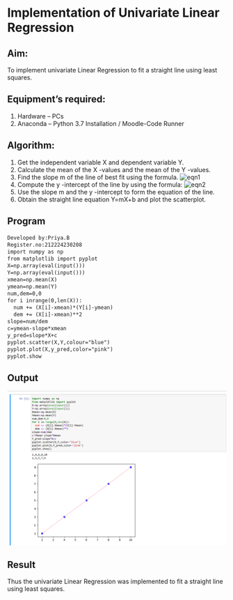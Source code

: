 # Implementation of Univariate Linear Regression
## Aim:
To implement univariate Linear Regression to fit a straight line using least squares.
## Equipment’s required:
1.	Hardware – PCs
2.	Anaconda – Python 3.7 Installation / Moodle-Code Runner
## Algorithm:
1.	Get the independent variable X and dependent variable Y.
2.	Calculate the mean of the X -values and the mean of the Y -values.
3.	Find the slope m of the line of best fit using the formula.
 ![eqn1](./eq1.jpg)
4.	Compute the y -intercept of the line by using the formula:
![eqn2](./eq2.jpg)  
5.	Use the slope m and the y -intercept to form the equation of the line.
6.	Obtain the straight line equation Y=mX+b and plot the scatterplot.
## Program
```
Developed by:Priya.B
Register.no:212224230208
import numpy as np
from matplotlib import pyplot
X=np.array(eval(input()))
Y=np.array(eval(input()))
xmean=np.mean(X)
ymean=np.mean(Y)
num,dem=0,0
for i inrange(0,len(X)):
  num += (X[i]-xmean)*(Y[i]-ymean)
  dem += (X[i]-xmean)**2
slope=num/dem
c=ymean-slope*xmean
y_pred=slope*X+c
pyplot.scatter(X,Y,colour="blue")
pyplot.plot(X,y_pred,color="pink")
pyplot.show

```
## Output
![alt text](<Screenshot 2025-05-22 140733.png>)

## Result
Thus the univariate Linear Regression was implemented to fit a straight line using least squares.
